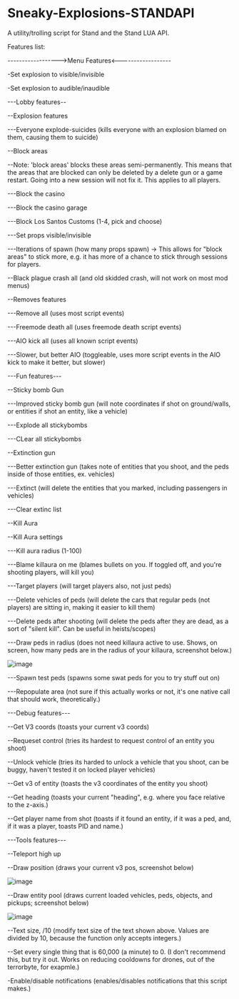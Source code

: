 # Sneaky-Explosions-STANDAPI

A utility/trolling script for Stand and the Stand LUA API.

Features list:


------------------>Menu Features<------------------

-Set explosion to visible/invisible

-Set explosion to audible/inaudible


---Lobby features--


--Explosion features

---Everyone explode-suicides (kills everyone with an explosion blamed on them, causing them to suicide)


--Block areas

--Note: 'block areas' blocks these areas semi-permanently. This means that the areas that are blocked can only be deleted by a delete gun or a game restart. Going into a new session will not fix it. This applies to all players.

---Block the casino

---Block the casino garage

---Block Los Santos Customs (1-4, pick and choose)

---Set props visible/invisible

---Iterations of spawn (how many props spawn) -> This allows for "block areas" to stick more, e.g. it has more of a chance to stick through sessions for players.


--Black plague crash all (and old skidded crash, will not work on most mod menus)


--Removes features

---Remove all (uses most script events)

---Freemode death all (uses freemode death script events)

---AIO kick all (uses all known script events)

---Slower, but better AIO (toggleable, uses more script events in the AIO kick to make it better, but slower)


---Fun features---


--Sticky bomb Gun

---Improved sticky bomb gun (will note coordinates if shot on ground/walls, or entities if shot an entity, like a vehicle)

---Explode all stickybombs

---CLear all stickybombs


--Extinction gun

---Better extinction gun (takes note of entities that you shoot, and the peds inside of those entities, ex. vehicles)

---Extinct (will delete the entities that you marked, including passengers in vehicles)

---Clear extinc list


--Kill Aura

--Kill Aura settings

---Kill aura radius (1-100)

---Blame killaura on me (blames bullets on you. If toggled off, and you're shooting players, will kill you)

---Target players (will target players also, not just peds)

---Delete vehicles of peds (will delete the cars that regular peds (not players) are sitting in, making it easier to kill them)

---Delete peds after shooting (will delete the peds after they are dead, as a sort of "silent kill". Can be useful in heists/scopes)

---Draw peds in radius (does not need killaura active to use. Shows, on screen, how many peds are in the radius of your killaura, screenshot below.)

![image](https://user-images.githubusercontent.com/81401952/155092518-ee64f74c-1deb-4553-aea3-849c95b8a450.png)

---Spawn test peds (spawns some swat peds for you to try stuff out on)

---Repopulate area (not sure if this actually works or not, it's one native call that should work, theoretically.)


---Debug features---

--Get V3 coords (toasts your current v3 coords)

--Requeset control (tries its hardest to request control of an entity you shoot)

--Unlock vehicle (tries its harded to unlock a vehicle that you shoot, can be buggy, haven't tested it on locked player vehicles)

--Get v3 of entity (toasts the v3 coordinates of the entity you shoot)

--Get heading (toasts your current "heading", e.g. where you face relative to the z-axis.)

--Get player name from shot (toasts if it found an entity, if it was a ped, and, if it was a player, toasts PID and name.)


---Tools features---

--Teleport high up

--Draw position (draws your current v3 pos, screenshot below)

![image](https://user-images.githubusercontent.com/81401952/155093258-bae839c1-8d7b-4c89-921e-666b436dbbfe.png)

--Draw entity pool (draws current loaded vehicles, peds, objects, and pickups; screenshot below)

![image](https://user-images.githubusercontent.com/81401952/155093433-2b66cbf1-bc18-4975-8b75-efdd2d03764a.png)

--Text size, /10 (modify text size of the text shown above. Values are divided by 10, because the function only accepts integers.)

--Set every single thing that is 60,000 (a minute) to 0. (I don't recommend this, but try it out. Works on reducing cooldowns for drones, out of the terrorbyte, for exapmle.)


-Enable/disable notifications (enables/disables notifications that this script makes.)
